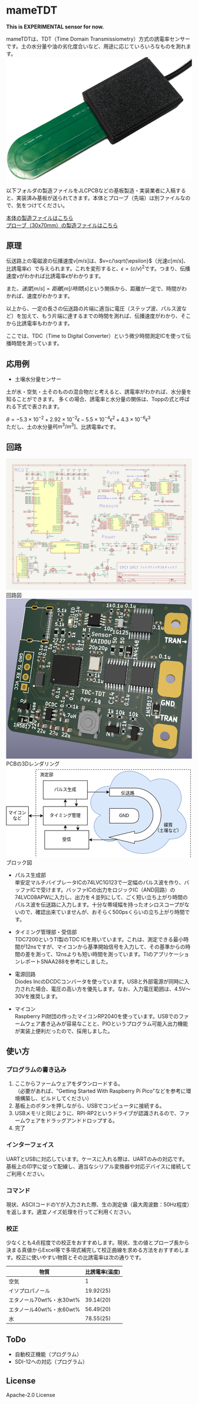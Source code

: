 # mameTDT

**This is EXPERIMENTAL sensor for now.**

mameTDTは、TDT（Time Domain Transmissiometry）方式の誘電率センサーです。土の水分量や油の劣化度合いなど、用途に応じていろいろなものを測れます。
![rev0](./img/image_rev0.png)

以下フォルダの製造ファイルをJLCPCBなどの基板製造・実装業者に入稿すると、実装済み基板が送られてきます。本体とプローブ（先端）は別ファイルなので、気をつけてください。

[本体の製造ファイルはこちら](./pcb/tdc-tdt-kicad/jlcpcb/production_files/)  
[プローブ（30x70mm）の製造ファイルはこちら](./pcb/tdc-tdt-kicad/probe/standard_garber.zip)

## 原理
伝送路上の電磁波の伝播速度$v[m/s]$は、$v=c/\sqrt{\epsilon}$（光速$c[m/s]$、比誘電率$\epsilon$）で与えられます。これを変形すると、$\epsilon=(c/v)^2$です。つまり、伝播速度$v$がわかれば比誘電率$\epsilon$がわかります。

また、$速度[m/s]=距離[m]/時間[s]$という関係から、距離が一定で、時間がわかれば、速度がわかります。

以上から、一定の長さの伝送路の片端に適当に電圧（ステップ波、パルス波など）を加えて、もう片端に達するまでの時間を測れば、伝播速度がわかり、そこから比誘電率もわかります。

ここでは、TDC（Time to Digital Converter）という微少時間測定ICを使って伝播時間を測っています。

## 応用例
- 土壌水分量センサー

土が水・空気・土そのものの混合物だと考えると、誘電率がわかれば、水分量を知ることができます。
多くの場合、誘電率と水分量の関係は、Toppの式と呼ばれる下式で表されます。  

$\theta=−5.3 × 10^{−2}  + 2.92 × 10^{−2} \epsilon−5.5 × 10^{−4} \epsilon^2+ 4.3 × 10^{−6}\epsilon^3$  
ただし、土の水分量$\theta [m^3/m^3]$、比誘電率$\epsilon$です。

## 回路
![schematic](./img/schematic.png) 
回路図
![pcb](./img/pcb_main.png)  
PCBの3Dレンダリング
![block](./img/tdt-blockdiagram.drawio.png)  
ブロック図

- パルス生成部  
単安定マルチバイブレータICの74LVC1G123で一定幅のパルス波を作り、バッファICで受けます。バッファICの出力をロジックIC（AND回路）の74LVC08APWに入力し、出力を４並列にして、ごく短い立ち上がり時間のパルス波を伝送路に入力します。十分な帯域幅を持ったオシロスコープがないので、確認出来ていませんが、おそらく500psくらいの立ち上がり時間です。

- タイミング管理部・受信部  
TDC7200というTI製のTDC ICを用いています。これは、測定できる最小時間が12nsですが、マイコンから基準開始信号を入力して、その基準からの時間の差を測って、12nsよりも短い時間を測っています。TIのアプリケーションレポートSNAA288を参考にしました。

- 電源回路  
Diodes IncのDCDCコンバータを使っています。USBと外部電源が同時に入力された場合、電圧の高い方を優先します。なお、入力電圧範囲は、4.5V～30Vを推奨します。

- マイコン  
Raspberry Pi財団の作ったマイコンRP2040を使っています。USBでのファームウェア書き込みが容易なことと、PIOというプログラム可能入出力機能が実装上便利だったので、採用しました。

## 使い方

### プログラムの書き込み
1. ここからファームウェアをダウンロードする。  
    （必要があれば、"Getting Started With Raspberry Pi Pico"などを参考に環境構築し、ビルドしてください）
1. 基板上のボタンを押しながら、USBでコンピュータに接続する。
1. USBメモリと同じように、RPI-RP2というドライブが認識されるので、ファームウェアをドラッグアンドドロップする。
1. 完了

### インターフェイス
UARTとUSBに対応しています。ケースに入れる際は、UARTのみの対応です。基板上の印字に従って配線し、適当なシリアル変換器や対応デバイスに接続してご利用ください。

### コマンド
現状、ASCIIコードの't'が入力された際、生の測定値（最大周波数：50Hz程度）を返します。適宜ノイズ処理を行ってご利用ください。

### 校正
少なくとも4点程度での校正をおすすめします。現状、生の値とプローブ長から決まる真値からExcel等で多項式補完して校正曲線を求める方法をおすすめします。校正に使いやすい物質とその比誘電率は次の通りです。

| 物質                     | 比誘電率(温度) | 
| ------------------------ | -------------- | 
| 空気                     | 1              | 
| イソプロパノール         | 19.92(25)      | 
| エタノール70wt%・水30wt% | 39.14(20)      | 
| エタノール40wt%・水60wt% | 56.49(20)      | 
| 水                       | 78.55(25)      | 

## ToDo
- 自動校正機能（プログラム）
- SDI-12への対応（プログラム）

## License
Apache-2.0 License